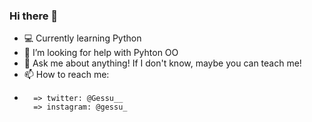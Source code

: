 ### Hi there 👋

<!--
**nosrefeg/nosrefeg** is a ✨ _special_ ✨ repository because its `README.md` (this file) appears on your GitHub profile. -->

- :computer: Currently learning Python
- 🤔 I’m looking for help with Pyhton OO
- 💬 Ask me about anything! If I don't know, maybe you can teach me!
- 📫 How to reach me: 
-       => twitter: @Gessu__
        => instagram: @gessu_

